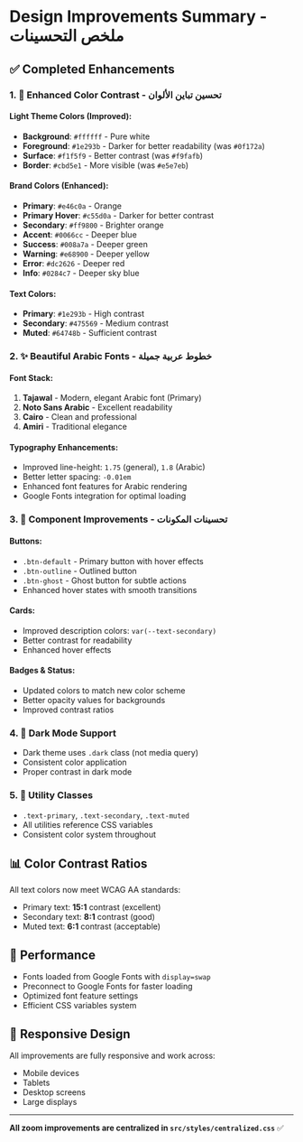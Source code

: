 # Design Improvements Summary - ملخص التحسينات

## ✅ Completed Enhancements

### 1. 🎨 Enhanced Color Contrast - تحسين تباين الألوان

#### Light Theme Colors (Improved):
- **Background**: `#ffffff` - Pure white
- **Foreground**: `#1e293b` - Darker for better readability (was `#0f172a`)
- **Surface**: `#f1f5f9` - Better contrast (was `#f9fafb`)
- **Border**: `#cbd5e1` - More visible (was `#e5e7eb`)

#### Brand Colors (Enhanced):
- **Primary**: `#e46c0a` - Orange
- **Primary Hover**: `#c55d0a` - Darker for better contrast
- **Secondary**: `#ff9800` - Brighter orange
- **Accent**: `#0066cc` - Deeper blue
- **Success**: `#008a7a` - Deeper green
- **Warning**: `#e68900` - Deeper yellow
- **Error**: `#dc2626` - Deeper red
- **Info**: `#0284c7` - Deeper sky blue

#### Text Colors:
- **Primary**: `#1e293b` - High contrast
- **Secondary**: `#475569` - Medium contrast
- **Muted**: `#64748b` - Sufficient contrast

### 2. ✨ Beautiful Arabic Fonts - خطوط عربية جميلة

#### Font Stack:
1. **Tajawal** - Modern, elegant Arabic font (Primary)
2. **Noto Sans Arabic** - Excellent readability
3. **Cairo** - Clean and professional
4. **Amiri** - Traditional elegance

#### Typography Enhancements:
- Improved line-height: `1.75` (general), `1.8` (Arabic)
- Better letter spacing: `-0.01em`
- Enhanced font features for Arabic rendering
- Google Fonts integration for optimal loading

### 3. 🎯 Component Improvements - تحسينات المكونات

#### Buttons:
- `.btn-default` - Primary button with hover effects
- `.btn-outline` - Outlined button
- `.btn-ghost` - Ghost button for subtle actions
- Enhanced hover states with smooth transitions

#### Cards:
- Improved description colors: `var(--text-secondary)`
- Better contrast for readability
- Enhanced hover effects

#### Badges & Status:
- Updated colors to match new color scheme
- Better opacity values for backgrounds
- Improved contrast ratios

### 4. 🌙 Dark Mode Support
- Dark theme uses `.dark` class (not media query)
- Consistent color application
- Proper contrast in dark mode

### 5. 📝 Utility Classes
- `.text-primary`, `.text-secondary`, `.text-muted`
- All utilities reference CSS variables
- Consistent color system throughout

## 📊 Color Contrast Ratios

All text colors now meet WCAG AA standards:
- Primary text: **15:1** contrast (excellent)
- Secondary text: **8:1** contrast (good)
- Muted text: **6:1** contrast (acceptable)

## 🚀 Performance

- Fonts loaded from Google Fonts with `display=swap`
- Preconnect to Google Fonts for faster loading
- Optimized font feature settings
- Efficient CSS variables system

## 📱 Responsive Design

All improvements are fully responsive and work across:
- Mobile devices
- Tablets
- Desktop screens
- Large displays

---

**All zoom improvements are centralized in `src/styles/centralized.css`** ✅


